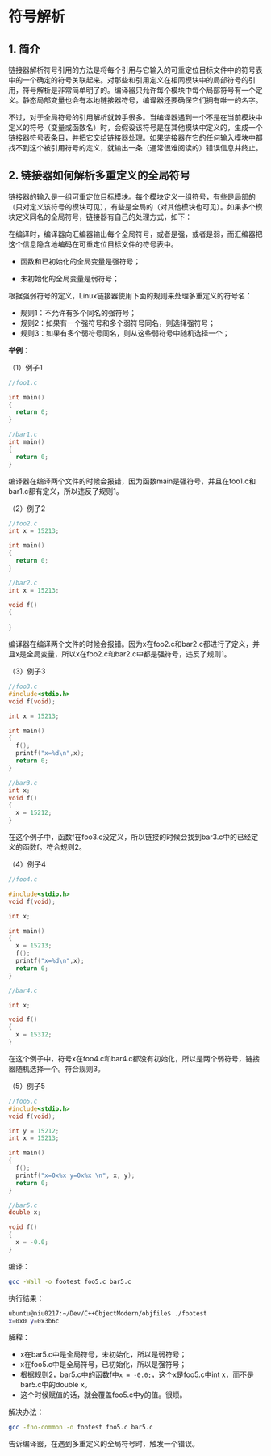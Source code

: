 # 符号解析

## 1. 简介

链接器解析符号引用的方法是将每个引用与它输入的可重定位目标文件中的符号表中的一个确定的符号关联起来。对那些和引用定义在相同模块中的局部符号的引用，符号解析是非常简单明了的。编译器只允许每个模块中每个局部符号有一个定义。静态局部变量也会有本地链接器符号，编译器还要确保它们拥有唯一的名字。

不过，对于全局符号的引用解析就棘手很多。当编译器遇到一个不是在当前模块中定义的符号（变量或函数名）时，会假设该符号是在其他模块中定义的，生成一个链接器符号表条目，并把它交给链接器处理。如果链接器在它的任何输入模块中都找不到这个被引用符号的定义，就输出一条（通常很难阅读的）错误信息并终止。

## 2. 链接器如何解析多重定义的全局符号

链接器的输入是一组可重定位目标模块。每个模块定义一组符号，有些是局部的（只对定义该符号的模块可见），有些是全局的（对其他模块也可见）。如果多个模块定义同名的全局符号，链接器有自己的处理方式，如下：

在编译时，编译器向汇编器输出每个全局符号，或者是强，或者是弱，而汇编器把这个信息隐含地编码在可重定位目标文件的符号表中。

+ 函数和已初始化的全局变量是强符号；

+ 未初始化的全局变量是弱符号；

根据强弱符号的定义，Linux链接器使用下面的规则来处理多重定义的符号名：

+ 规则1：不允许有多个同名的强符号；
+ 规则2：如果有一个强符号和多个弱符号同名，则选择强符号；
+ 规则3：如果有多个弱符号同名，则从这些弱符号中随机选择一个；

**举例：**

（1）例子1

```c++
//foo1.c

int main()
{
  return 0;
}
```

```c++
//bar1.c
int main()
{
  return 0;
}
```

编译器在编译两个文件的时候会报错，因为函数main是强符号，并且在foo1.c和bar1.c都有定义，所以违反了规则1。

（2）例子2

```c++
//foo2.c
int x = 15213;

int main()
{
  return 0;
}
```

```c++
//bar2.c
int x = 15213;

void f()
{
  
}
```

编译器在编译两个文件的时候会报错。因为x在foo2.c和bar2.c都进行了定义，并且x是全局变量，所以x在foo2.c和bar2.c中都是强符号，违反了规则1。

（3）例子3

```c++
//foo3.c
#include<stdio.h>
void f(void);

int x = 15213;

int main()
{
  f();
  printf("x=%d\n",x);
  return 0;
}
```

```c++
//bar3.c
int x;
void f()
{
  x = 15212;
}
```

在这个例子中，函数f在foo3.c没定义，所以链接的时候会找到bar3.c中的已经定义的函数f。符合规则2。

（4）例子4

```c++
//foo4.c

#include<stdio.h>
void f(void);

int x;

int main()
{
  x = 15213;
  f();
  printf("x=%d\n",x);
  return 0;
}
```

```c++
//bar4.c

int x;

void f()
{
  x = 15312;
}
```

在这个例子中，符号x在foo4.c和bar4.c都没有初始化，所以是两个弱符号，链接器随机选择一个。符合规则3。

（5）例子5

```c++
//foo5.c
#include<stdio.h>
void f(void);

int y = 15212;
int x = 15213;

int main()
{
  f();
  printf("x=0x%x y=0x%x \n", x, y);
  return 0;
}
```

```c++
//bar5.c
double x;

void f()
{
  x = -0.0;
}
```

编译：

```bash
gcc -Wall -o footest foo5.c bar5.c
```

执行结果：

```bash
ubuntu@niu0217:~/Dev/C++ObjectModern/objfile$ ./footest
x=0x0 y=0x3b6c
```

解释：

+ x在bar5.c中是全局符号，未初始化，所以是弱符号；
+ x在foo5.c中是全局符号，已初始化，所以是强符号；
+ 根据规则2，bar5.c中的函数f中`x = -0.0;`，这个x是foo5.c中int x，而不是bar5.c中的double x。
+ 这个时候赋值的话，就会覆盖foo5.c中y的值。很烦。

解决办法：

```bash
gcc -fno-common -o footest foo5.c bar5.c
```

告诉编译器，在遇到多重定义的全局符号时，触发一个错误。



